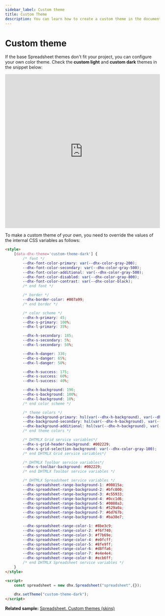 ```yaml
---
sidebar_label: Custom theme
title: Custom Theme
description: You can learn how to create a custom theme in the documentation of the DHTMLX JavaScript Spreadsheet library. Browse developer guides and API reference, try out code examples and live demos, and download a free 30-day evaluation version of DHTMLX Spreadsheet.
---
```


# Custom theme

If the base Spreadsheet themes don't fit your project, you can configure your own color theme. 
Check the **custom light** and **custom dark** themes in the snippet below:

<iframe src="https://snippet.dhtmlx.com/59nt1rcb?mode=result" frameborder="0" class="snippet_iframe" width="100%" height="500"></iframe>

To make a custom theme of your own, you need to override the values of the internal CSS variables as follows:

~~~html
<style>
    [data-dhx-theme='custom-theme-dark'] {
        /* font */
        --dhx-font-color-primary: var(--dhx-color-gray-200);
        --dhx-font-color-secondary: var(--dhx-color-gray-500);
        --dhx-font-color-additional: var(--dhx-color-gray-500);
        --dhx-font-color-disabled: var(--dhx-color-gray-800);
        --dhx-font-color-contrast: var(--dhx-color-black);
        /* end font */

        /* border */
        --dhx-border-color: #007a99;
        /* end border */

        /* color scheme */
        --dhx-h-primary: 45;
        --dhx-s-primary: 100%;
        --dhx-l-primary: 35%;

        --dhx-h-secondary: 185;
        --dhx-s-secondary: 5%;
        --dhx-l-secondary: 50%;

        --dhx-h-danger: 330;
        --dhx-s-danger: 65%;
        --dhx-l-danger: 50%;

        --dhx-h-success: 175;
        --dhx-s-success: 60%;
        --dhx-l-success: 40%;

        --dhx-h-background: 190;
        --dhx-s-background: 100%;
        --dhx-l-background: 10%;
        /* end color scheme */

        /* theme colors */
        --dhx-background-primary: hsl(var(--dhx-h-background), var(--dhx-s-background), var(--dhx-l-background));
        --dhx-background-secondary: hsl(var(--dhx-h-background), var(--dhx-s-background), calc(var(--dhx-l-background) + 8%));
        --dhx-background-additional: hsl(var(--dhx-h-background), var(--dhx-s-background), calc(var(--dhx-l-background) + 12%));
        /* end theme colors */

        /* DHTMLX Grid service variables*/
        --dhx-s-grid-header-background: #002229;
        --dhx-s-grid-selection-background: var(--dhx-color-gray-100);
        /* end DHTMLX Grid service variables*/

        /* DHTMLX Toolbar service variables*/
        --dhx-s-toolbar-background: #002229;
        /* end DHTMLX Toolbar service variables */

        /* DHTMLX Spreadsheet service variables */
        --dhx-spreadsheet-range-background-1: #00815a;
        --dhx-spreadsheet-range-background-2: #bfc000;
        --dhx-spreadsheet-range-background-3: #c55933;
        --dhx-spreadsheet-range-background-4: #0cc1d6;
        --dhx-spreadsheet-range-background-5: #0080a3;
        --dhx-spreadsheet-range-background-6: #529a0a;
        --dhx-spreadsheet-range-background-7: #6d767b;
        --dhx-spreadsheet-range-background-8: #ba38e7;

        --dhx-spreadsheet-range-color-1: #8be3c9;
        --dhx-spreadsheet-range-color-2: #f6f740;
        --dhx-spreadsheet-range-color-3: #f7b69e;
        --dhx-spreadsheet-range-color-4: #e0fcff;
        --dhx-spreadsheet-range-color-5: #8fe9ff;
        --dhx-spreadsheet-range-color-6: #d8ffa6;
        --dhx-spreadsheet-range-color-7: #e4e4e4;
        --dhx-spreadsheet-range-color-8: #ecb6ff;
        /* end DHTMLX Spreadsheet service variables */
    }
</style>

<script>
    const spreadsheet = new dhx.Spreadsheet("spreadsheet",{});
    
    dhx.setTheme("custom-theme-dark");
</script>
~~~

**Related sample:** [Spreadsheet. Custom themes (skins)](https://snippet.dhtmlx.com/59nt1rcb?mode=wide)